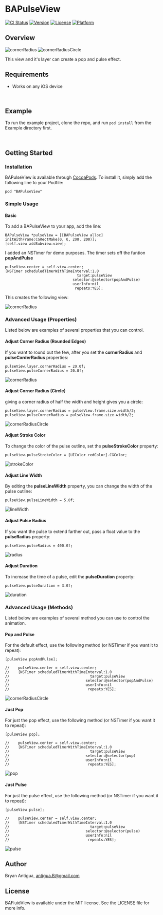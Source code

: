 # BAPulseView

[![CI Status](http://img.shields.io/travis/antiguab/BAPulseView.svg?style=flat)](https://travis-ci.org/antiguab/BAPulseView)
[![Version](https://img.shields.io/cocoapods/v/BAPulseView.svg?style=flat)](http://cocoadocs.org/docsets/BAPulseView)
[![License](https://img.shields.io/cocoapods/l/BAPulseView.svg?style=flat)](http://cocoadocs.org/docsets/BAPulseView)
[![Platform](https://img.shields.io/cocoapods/p/BAPulseView.svg?style=flat)](http://cocoadocs.org/docsets/BAPulseView)

## Overview
![cornerRadius](https://github.com/antiguab/BAPulseView/blob/master/readme-assets/BAPulseView_CornerRadius.gif)
![cornerRadiusCircle](https://github.com/antiguab/BAPulseView/blob/master/readme-assets/BAPulseView_CornerRadiusCircle.gif)

This view and it's layer can create a pop and pulse effect.
<br/>

## Requirements
* Works on any iOS device

<br/>

## Example

To run the example project, clone the repo, and run `pod install` from the Example directory first.

<br/>

## Getting Started
### Installation

BAPulseView is available through [CocoaPods](http://cocoapods.org). To install
it, simply add the following line to your Podfile:

```
pod "BAPulseView"
```

### Simple Usage


#### Basic
To add a BAPulseView to your app, add the line:

```
BAPulseView *pulseView = [[BAPulseView alloc] initWithFrame:CGRectMake(0, 0, 200, 200)];
[self.view addSubview:view];
```

I added an NSTimer for demo purposes. The timer sets off the funtion **popAndPulse**

```
pulseView.center = self.view.center;
[NSTimer scheduledTimerWithTimeInterval:1.0 
							     target:pulseView
                               selector:@selector(popAndPulse)
                               userInfo:nil
                                repeats:YES];
```

This creates the following view:

![cornerRadius](https://github.com/antiguab/BAPulseView/blob/master/readme-assets/BAPulseView_SimpleUsage.gif)



### Advanced Usage (Properties)
Listed below are examples of several properties that you can control.

#### Adjust Corner Radius (Rounded Edges)
If you want to round out the few, after you set the **cornerRadius** and **pulseCorderRadius** properties:

```
pulseView.layer.cornerRadius = 20.0f;
pulseView.pulseCornerRadius = 20.0f;
```

![cornerRadius](https://github.com/antiguab/BAPulseView/blob/master/readme-assets/BAPulseView_CornerRadius.gif)

#### Adjust Corner Radius (Circle)
giving a corner radius of half the width and height gives you a circle:

```
pulseView.layer.cornerRadius = pulseView.frame.size.width/2;
pulseView.pulseCornerRadius = pulseView.frame.size.width/2;
```

![cornerRadiusCircle](https://github.com/antiguab/BAPulseView/blob/master/readme-assets/BAPulseView_CornerRadiusCircle.gif)


#### Adjust Stroke Color 

To change the color of the pulse outline, set the **pulseStrokeColor** property:

```
pulseView.pulseStrokeColor = [UIColor redColor].CGColor;
```

![strokeColor](https://github.com/antiguab/BAPulseView/blob/master/readme-assets/BAPulseView_StrokeColor.gif)


#### Adjust Line Width

By editing the **pulseLineWidth** property, you can change the width of the pulse outline:

```
pulseView.pulseLineWidth = 5.0f;
```

![lineWidth](https://github.com/antiguab/BAPulseView/blob/master/readme-assets/BAPulseView_LineWidth.gif)


#### Adjust Pulse Radius

If you want the pulse to extend farther out, pass a float value to the **pulseRadius** property:

```
pulseView.pulseRadius = 400.0f;
```

![radius](https://github.com/antiguab/BAPulseView/blob/master/readme-assets/BAPulseView_Radius.gif)


#### Adjust Duration

To increase the time of a pulse, edit the **pulseDuration** property:

```
pulseView.pulseDuration = 3.0f;
```

![duration](https://github.com/antiguab/BAPulseView/blob/master/readme-assets/BAPulseView_Duration.gif)


### Advanced Usage (Methods)
Listed below are examples of several method you can use to control the animation.

#### Pop and Pulse

For the default effect, use the following method (or NSTimer if you want it to repeat):

```
[pulseView popAndPulse];

//    pulseView.center = self.view.center;
//    [NSTimer scheduledTimerWithTimeInterval:1.0
//                                     target:pulseView
//                                   selector:@selector(popAndPulse)
//                                   userInfo:nil
//                                    repeats:YES];
```

![cornerRadiusCircle](https://github.com/antiguab/BAPulseView/blob/master/readme-assets/BAPulseView_CornerRadiusCircle.gif)

#### Just Pop

For just the pop effect, use the following method (or NSTimer if you want it to repeat):

```
[pulseView pop];

//    pulseView.center = self.view.center;
//    [NSTimer scheduledTimerWithTimeInterval:1.0
//                                     target:pulseView
//                                   selector:@selector(pop)
//                                   userInfo:nil
//                                    repeats:YES];
```

![pop](https://github.com/antiguab/BAPulseView/blob/master/readme-assets/BAPulseView_Pop.gif)


#### Just Pulse

For just the pulse effect, use the following method (or NSTimer if you want it to repeat):

```
[pulseView pulse];

//    pulseView.center = self.view.center;
//    [NSTimer scheduledTimerWithTimeInterval:1.0
//                                     target:pulseView
//                                   selector:@selector(pulse)
//                                   userInfo:nil
//                                    repeats:YES];
```

![pulse](https://github.com/antiguab/BAPulseView/blob/master/readme-assets/BAPulseView_Pulse.gif)




## Author

Bryan Antigua, antigua.B@gmail.com


## License

BAFluidView is available under the MIT license. See the LICENSE file for more info.



